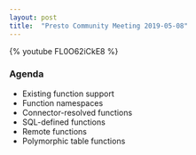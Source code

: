 ```yaml
---
layout: post
title:  "Presto Community Meeting 2019-05-08"
---
```


{% youtube FL0O62iCkE8 %}

### Agenda
* Existing function support
* Function namespaces
* Connector-resolved functions
* SQL-defined functions
* Remote functions
* Polymorphic table functions


